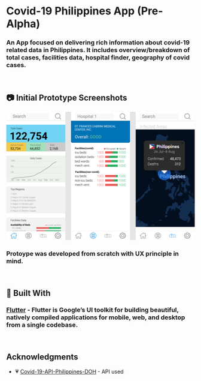 # Covid-19 Philippines App (Pre-Alpha)

### An App focused on delivering rich information about covid-19 related data in Philippines. It includes overview/breakdown of total cases, facilities data, hospital finder, geography of covid cases.

<br>

## 📷 Initial Prototype Screenshots

![ScreenShot](docs/screenshots/overview.png)
### Protoype was developed from scratch with UX principle in mind.

<br>

## 🔧 Built With

### [Flutter](https://flutter.dev/) - Flutter is Google’s UI toolkit for building beautiful, natively compiled applications for mobile, web, and desktop from a single codebase.

<br>

## Acknowledgments

* 💗 [Covid-19-API-Philippines-DOH](https://github.com/Simperfy/Covid-19-API-Philippines-DOH) - API used
